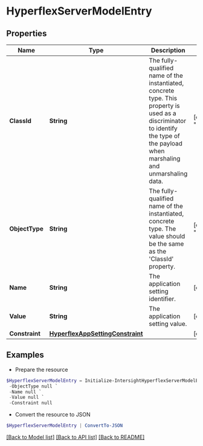 # HyperflexServerModelEntry
## Properties

Name | Type | Description | Notes
------------ | ------------- | ------------- | -------------
**ClassId** | **String** | The fully-qualified name of the instantiated, concrete type. This property is used as a discriminator to identify the type of the payload when marshaling and unmarshaling data. | [default to "hyperflex.ServerModelEntry"]
**ObjectType** | **String** | The fully-qualified name of the instantiated, concrete type. The value should be the same as the &#39;ClassId&#39; property. | [default to "hyperflex.ServerModelEntry"]
**Name** | **String** | The application setting identifier. | [optional] 
**Value** | **String** | The application setting value. | [optional] 
**Constraint** | [**HyperflexAppSettingConstraint**](HyperflexAppSettingConstraint.md) |  | [optional] 

## Examples

- Prepare the resource
```powershell
$HyperflexServerModelEntry = Initialize-IntersightHyperflexServerModelEntry  -ClassId null `
 -ObjectType null `
 -Name null `
 -Value null `
 -Constraint null
```

- Convert the resource to JSON
```powershell
$HyperflexServerModelEntry | ConvertTo-JSON
```

[[Back to Model list]](../README.md#documentation-for-models) [[Back to API list]](../README.md#documentation-for-api-endpoints) [[Back to README]](../README.md)

